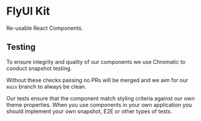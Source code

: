 # FlyUI Kit

Re-usable React Components.


## Testing

To ensure integrity and quality of our components we use Chromatic to conduct snapshot testing.

Without these checks passing no PRs will be merged and we aim for our `main` branch to always be clean.

Our tests ensure that the component match styling criteria against our own theme properties.
When you use components in your own application you should implement your own snapshot, E2E or other types of tests.